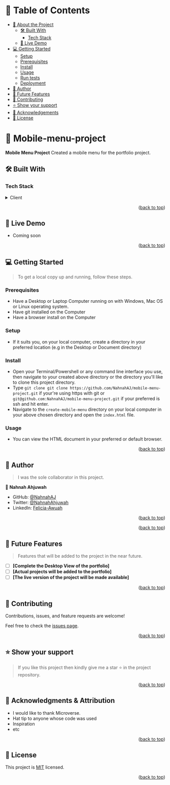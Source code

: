 <a name="readme-top"></a>

<!-- TABLE OF CONTENTS -->

# 📗 Table of Contents

- [📖 About the Project](#about-project)
  - [🛠 Built With](#built-with)
    - [Tech Stack](#tech-stack)
  - [🚀 Live Demo](#live-demo)
- [💻 Getting Started](#getting-started)
  - [Setup](#setup)
  - [Prerequisites](#prerequisites)
  - [Install](#install)
  - [Usage](#usage)
  - [Run tests](#run-tests)
  - [Deployment](#triangular_flag_on_post-deployment)
- [👥 Author](#author)
- [🔭 Future Features](#future-features)
- [🤝 Contributing](#contributing)
- [⭐️ Show your support](#support)
- [🙏 Acknowledgements](#acknowledgements)
- [📝 License](#license)

<!-- PROJECT DESCRIPTION -->

# 📖 Mobile-menu-project <a name="about-project"></a>

**Mobile Menu Project** 
Created a mobile menu for the portfolio project.

## 🛠 Built With <a name="built-with"></a>

### Tech Stack <a name="tech-stack"></a>

<details>
<summary>Client</summary>
  <ul>
    <li><a href="https://www.html.org/">HTML</a></li>
  </ul>
    <ul>
    <li><a href="https://www.css.org/">CSS</a></li>
  </ul>
      <ul>
    <li><a href="https://www.css.org/">Figma</a></li>
  </ul>
</details>

<!-- Features -->
<p align="right">(<a href="#readme-top">back to top</a>)</p>

<!-- LIVE DEMO -->
## 🚀 Live Demo <a name="live-demo"></a>

- Coming soon

<p align="right">(<a href="#readme-top">back to top</a>)</p>

<!-- GETTING STARTED -->

## 💻 Getting Started <a name="getting-started"></a>

> To get a local copy up and running, follow these steps.

### Prerequisites

- Have a Desktop or Laptop Computer running on with Windows, Mac OS or Linux operating system.
- Have git installed on the Computer
- Have a browser install on the Computer

### Setup

- If it suits you, on your local computer, create a directory in your preferred location (e.g in the Desktop or Document directory)

### Install

- Open your Terminal/Powershell or any command line interface you use, then navigate to your created above directory or the directory you'll like to clone this project directory.
- Type `git clone git clone https://github.com/NahnahAJ/mobile-menu-project.git` if your're using https with git or `git@github.com:NahnahAJ/mobile-menu-project.git` if your preferred is ssh and hit enter.
- Navigate to the `create-mobile-menu` directory on your local computer in your above chosen directory and open the `index.html` file.

### Usage

- You can view the HTML document in your preferred or default browser.  

<p align="right">(<a href="#readme-top">back to top</a>)</p>


<!-- AUTHORS -->

## 👥 Author <a name="author"></a>

> I was the sole collaborator in this project.

👤 **Nahnah Ahjuwah**

- GitHub: [@NahnahAJ](https://github.com/NahnahAJ)
- Twitter: [@NahnahAhjuwah](https://https://twitter.com/NahnahAhjuwah)
- LinkedIn: [Felicia-Awuah](https://www.linkedin.com/in/felicia-awuah-gyedua/)


<p align="right">(<a href="#readme-top">back to top</a>)</p>

<!-- FUTURE FEATURES -->
<p align="right">(<a href="#readme-top">back to top</a>)</p>

## 🔭 Future Features <a name="future-features"></a>

> Features that will be added to the project in the near future.

- [ ] **[Complete the Desktop View of the portfolio]**
- [ ] **[Actual projects will be added to the portfolio]**
- [ ] **[The live version of the project will be made available]**

<p align="right">(<a href="#readme-top">back to top</a>)</p>

<!-- CONTRIBUTING -->

## 🤝 Contributing <a name="contributing"></a>

Contributions, issues, and feature requests are welcome!

Feel free to check the [issues page](../../issues/).

<p align="right">(<a href="#readme-top">back to top</a>)</p>

<!-- SUPPORT -->

## ⭐️ Show your support <a name="support"></a>

> If you like this project then kindly give me a star ⭐️ in the project repository.

<p align="right">(<a href="#readme-top">back to top</a>)</p>

<!-- ACKNOWLEDGEMENTS -->
## 🙏 Acknowledgments & Attribution <a name="acknowledgements"></a>

- I would like to thank Microverse.
- Hat tip to anyone whose code was used
- Inspiration
- etc

<p align="right">(<a href="#readme-top">back to top</a>)</p>

<!-- LICENSE -->

## 📝 License <a name="license"></a>

This project is [MIT](./LICENSE) licensed.

<p align="right">(<a href="#readme-top">back to top</a>)</p>